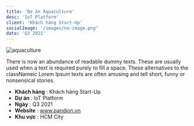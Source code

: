 ```yaml
---
title: 'Dự án Aquaculture'
desc: 'IoT Platform'
client: 'Khách hàng Start-Up'
socialImage: '/images/no-image.png'
date: 'Q3 2021'
---
```


![aquaculture](/images/no-image.png)

There is now an abundance of readable dummy texts. These are usually used when a text is required purely to fill a space.
These alternatives to the classNameic Lorem Ipsum texts are often amusing and tell short, funny or nonsensical stories.

- **Khách hàng** : Khách hàng Start-Up
- **Dự án** : IoT Platform
- **Ngày** : Q3 2021
- **Website** : www.pandion.vn
- **Khu vực** : HCM City

